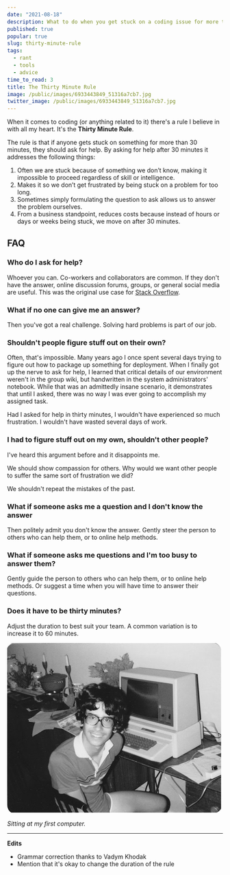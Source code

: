 ```yaml
---
date: "2021-08-18"
description: What to do when you get stuck on a coding issue for more than 30 minutes.
published: true
popular: true
slug: thirty-minute-rule
tags:
  - rant
  - tools
  - advice
time_to_read: 3
title: The Thirty Minute Rule
image: /public/images/6933443849_51316a7cb7.jpg
twitter_image: /public/images/6933443849_51316a7cb7.jpg
---
```


When it comes to coding (or anything related to it) there's a rule I believe in with all my heart. It's the **Thirty Minute Rule**.

The rule is that if anyone gets stuck on something for more than 30 minutes, they should ask for help. By asking for help after 30 minutes it addresses the following things:

1. Often we are stuck because of something we don’t know, making it impossible to proceed regardless of skill or intelligence.
2. Makes it so we don’t get frustrated by being stuck on a problem for too long.
3. Sometimes simply formulating the question to ask allows us to answer the problem ourselves.
4. From a business standpoint, reduces costs because instead of hours or days or weeks being stuck, we move on after 30 minutes.

## FAQ

### Who do I ask for help?

Whoever you can. Co-workers and collaborators are common. If they don't have the answer, online discussion forums, groups, or general social media are useful. This was the original use case for [Stack Overflow](https://stackoverflow.com/).

### What if no one can give me an answer?

Then you've got a real challenge. Solving hard problems is part of our job.

### Shouldn't people figure stuff out on their own?

Often, that's impossible. Many years ago I once spent several days trying to figure out how to package up something for deployment. When I finally got up the nerve to ask for help, I learned that critical details of our environment weren't in the group wiki, but handwritten in the system administrators' notebook. While that was an admittedly insane scenario, it demonstrates that until I asked, there was no way I was ever going to accomplish my assigned task.

Had I asked for help in thirty minutes, I wouldn't have experienced so much frustration. I wouldn't have wasted several days of work.

### I had to figure stuff out on my own, shouldn't other people?

I've heard this argument before and it disappoints me.

We should show compassion for others. Why would we want other people to suffer the same sort of frustration we did?

We shouldn't repeat the mistakes of the past.

### What if someone asks me a question and I don't know the answer

Then politely admit you don't know the answer. Gently steer the person to others who can help them, or to online help methods.

### What if someone asks me questions and I'm too busy to answer them?

Gently guide the person to others who can help them, or to online help methods. Or suggest a time when you will have time to answer their questions.

### Does it have to be thirty minutes?

Adjust the duration to best suit your team. A common variation is to increase it to 60 minutes.

![Sitting at my first computer](/public/images/6933443849_51316a7cb7.jpg)

_Sitting at my first computer._

---

**Edits**

- Grammar correction thanks to Vadym Khodak
- Mention that it's okay to change the duration of the rule
